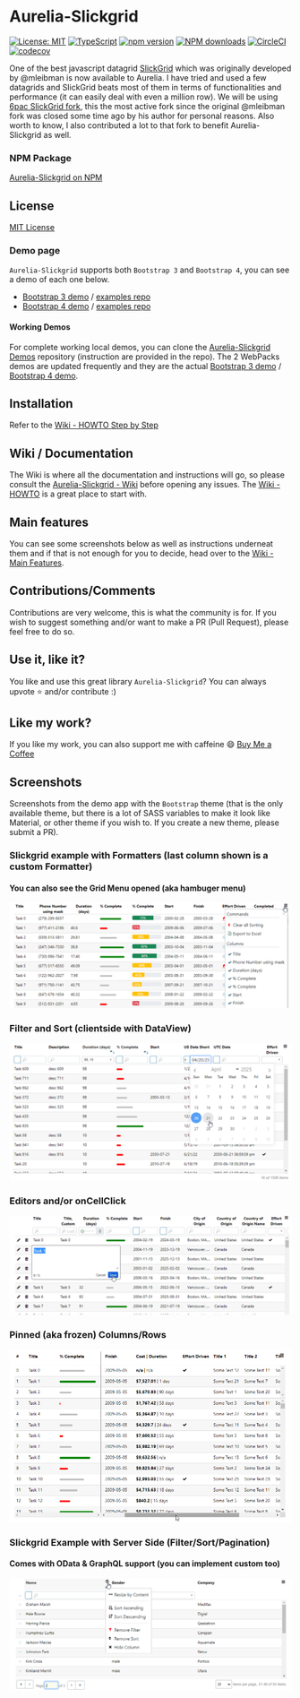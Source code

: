# Aurelia-Slickgrid
[![License: MIT](https://img.shields.io/badge/License-MIT-yellow.svg)](https://opensource.org/licenses/MIT)
[![TypeScript](https://img.shields.io/badge/%3C%2F%3E-TypeScript-%230074c1.svg)](http://www.typescriptlang.org/)
[![npm version](https://badge.fury.io/js/aurelia-slickgrid.svg)](https://badge.fury.io/js/aurelia-slickgrid)
[![NPM downloads](https://img.shields.io/npm/dy/aurelia-slickgrid.svg)](https://npmjs.org/package/aurelia-slickgrid)
[![CircleCI](https://circleci.com/gh/ghiscoding/aurelia-slickgrid/tree/master.svg?style=shield)](https://circleci.com/gh/ghiscoding/workflows/aurelia-slickgrid/tree/master)
[![codecov](https://codecov.io/gh/ghiscoding/aurelia-slickgrid/branch/master/graph/badge.svg)](https://codecov.io/gh/ghiscoding/aurelia-slickgrid)

One of the best javascript datagrid [SlickGrid](https://github.com/mleibman/SlickGrid) which was originally developed by @mleibman is now available to Aurelia. I have tried and used a few datagrids and SlickGrid beats most of them in terms of functionalities and performance (it can easily deal with even a million row). We will be using [6pac SlickGrid fork](https://github.com/6pac/SlickGrid/), this the most active fork since the original @mleibman fork was closed some time ago by his author for personal reasons. Also worth to know, I also contributed a lot to that fork to benefit Aurelia-Slickgrid as well.

### NPM Package
[Aurelia-Slickgrid on NPM](https://www.npmjs.com/package/aurelia-slickgrid)

## License
[MIT License](LICENSE)

### Demo page
`Aurelia-Slickgrid` supports both `Bootstrap 3` and `Bootstrap 4`, you can see a demo of each one below.
- [Bootstrap 3 demo](https://ghiscoding.github.io/aurelia-slickgrid) / [examples repo](https://github.com/ghiscoding/aurelia-slickgrid/tree/master/aurelia-slickgrid/src/examples/slickgrid)
- [Bootstrap 4 demo](https://ghiscoding.github.io/aurelia-slickgrid-bs4-demo) / [examples repo](https://github.com/ghiscoding/aurelia-slickgrid-bs4-demo/tree/master/src/examples/slickgrid)

#### Working Demos
For complete working local demos, you can clone the [Aurelia-Slickgrid Demos](https://github.com/ghiscoding/aurelia-slickgrid-demos) repository (instruction are provided in the repo). The 2 WebPacks demos are updated frequently and they are the actual [Bootstrap 3 demo](https://ghiscoding.github.io/aurelia-slickgrid) / [Bootstrap 4 demo](https://ghiscoding.github.io/aurelia-slickgrid-bs4-demo/#/slickgrid).

## Installation
Refer to the [Wiki - HOWTO Step by Step](https://github.com/ghiscoding/aurelia-slickgrid/wiki/HOWTO--Step-by-Step)

## Wiki / Documentation
The Wiki is where all the documentation and instructions will go, so please consult the [Aurelia-Slickgrid - Wiki](https://github.com/ghiscoding/aurelia-slickgrid/wiki) before opening any issues. The [Wiki - HOWTO](https://github.com/ghiscoding/aurelia-slickgrid/wiki/HOWTO--Step-by-Step) is a great place to start with.

## Main features
You can see some screenshots below as well as instructions underneat them and if that is not enough for you to decide, head over to the [Wiki - Main Features](https://github.com/ghiscoding/aurelia-slickgrid/wiki).

## Contributions/Comments
Contributions are very welcome, this is what the community is for. If you wish to suggest something and/or want to make a PR (Pull Request), please feel free to do so.

## Use it, like it?
You like and use this great library `Aurelia-Slickgrid`? You can always upvote :star: and/or contribute :)

## Like my work?
If you like my work, you can also support me with caffeine :smile:
[Buy Me a Coffee](https://ko-fi.com/N4N679OT)

## Screenshots

Screenshots from the demo app with the `Bootstrap` theme (that is the only available theme, but there is a lot of SASS variables to make it look like Material, or other theme if you wish to. If you create a new theme, please submit a PR).

### Slickgrid example with Formatters (last column shown is a custom Formatter)

#### You can also see the Grid Menu opened (aka hambuger menu)

![Default Slickgrid Example](/screenshots/formatters.png)

### Filter and Sort (clientside with DataView)

![Slickgrid Server Side](/screenshots/filter_and_sort.png)

### Editors and/or onCellClick

![Editors](/screenshots/editors.png)

### Pinned (aka frozen) Columns/Rows

![Slickgrid Server Side](/screenshots/frozen.png)

### Slickgrid Example with Server Side (Filter/Sort/Pagination)
#### Comes with OData & GraphQL support (you can implement custom too)

![Slickgrid Server Side](/screenshots/pagination.png)
